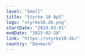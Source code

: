 ```yaml
---
level: "Small"
title: "Styrke 10 ApS"
logo: "styrke10.dk.png"
startDate: "2024-03-01"
endDate: "2025-02-28"
link: "https://styrke10.dk/"
country: "Denmark"
---
```

